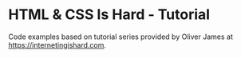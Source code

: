 # HTML & CSS Is Hard - Tutorial

Code examples based on tutorial series provided by Oliver James at <https://internetingishard.com>.
